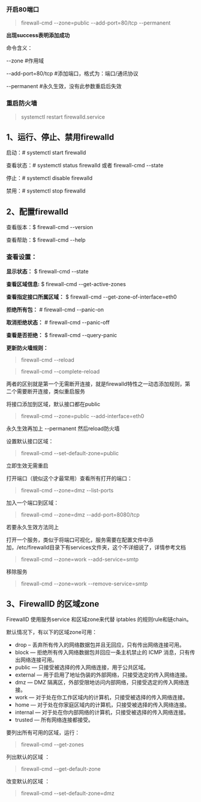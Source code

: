 ### 开启80端口

> firewall-cmd --zone=public --add-port=80/tcp --permanent

**出现success表明添加成功**
 
命令含义：

--zone #作用域

--add-port=80/tcp  #添加端口，格式为：端口/通讯协议

--permanent   #永久生效，没有此参数重启后失效

### 重启防火墙

> systemctl restart firewalld.service
 
## 1、运行、停止、禁用firewalld

启动：# systemctl start firewalld

查看状态：# systemctl status firewalld 或者 firewall-cmd --state

停止：# systemctl disable firewalld

禁用：# systemctl stop firewalld

## 2、配置firewalld

查看版本：$ firewall-cmd --version

查看帮助：$ firewall-cmd --help

### 查看设置：

**显示状态：** $ firewall-cmd --state

**查看区域信息:** $ firewall-cmd --get-active-zones

**查看指定接口所属区域：** $ firewall-cmd --get-zone-of-interface=eth0

**拒绝所有包：** # firewall-cmd --panic-on

**取消拒绝状态：** # firewall-cmd --panic-off

**查看是否拒绝：** $ firewall-cmd --query-panic
 
**更新防火墙规则：**

> firewall-cmd --reload

> firewall-cmd --complete-reload

两者的区别就是第一个无需断开连接，就是firewalld特性之一动态添加规则，第二个需要断开连接，类似重启服务
 
将接口添加到区域，默认接口都在public

> firewall-cmd --zone=public --add-interface=eth0

永久生效再加上 --permanent 然后reload防火墙
 
设置默认接口区域：
> firewall-cmd --set-default-zone=public

立即生效无需重启
 
打开端口（貌似这个才最常用）查看所有打开的端口：

> firewall-cmd --zone=dmz --list-ports

加入一个端口到区域：

> firewall-cmd --zone=dmz --add-port=8080/tcp

若要永久生效方法同上
 
打开一个服务，类似于将端口可视化，服务需要在配置文件中添加，/etc/firewalld目录下有services文件夹，这个不详细说了，详情参考文档

> firewall-cmd --zone=work --add-service=smtp
 
移除服务

> firewall-cmd --zone=work --remove-service=smtp

## 3、FirewallD 的区域zone

FirewallD 使用服务service 和区域zone来代替 iptables 的规则rule和链chain。

默认情况下，有以下的区域zone可用：
* drop – 丢弃所有传入的网络数据包并且无回应，只有传出网络连接可用。
* block — 拒绝所有传入网络数据包并回应一条主机禁止的 ICMP 消息，只有传出网络连接可用。
* public — 只接受被选择的传入网络连接，用于公共区域。
* external — 用于启用了地址伪装的外部网络，只接受选定的传入网络连接。
* dmz — DMZ 隔离区，外部受限地访问内部网络，只接受选定的传入网络连接。
* work — 对于处在你工作区域内的计算机，只接受被选择的传入网络连接。
* home — 对于处在你家庭区域内的计算机，只接受被选择的传入网络连接。
* internal — 对于处在你内部网络的计算机，只接受被选择的传入网络连接。
* trusted — 所有网络连接都接受。

要列出所有可用的区域，运行：
>firewall-cmd --get-zones

列出默认的区域 ：
>firewall-cmd --get-default-zone

改变默认的区域 ：
>firewall-cmd --set-default-zone=dmz
